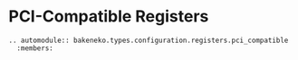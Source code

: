 # PCI-Compatible Registers

```{eval-rst}
.. automodule:: bakeneko.types.configuration.registers.pci_compatible
  :members:
```
